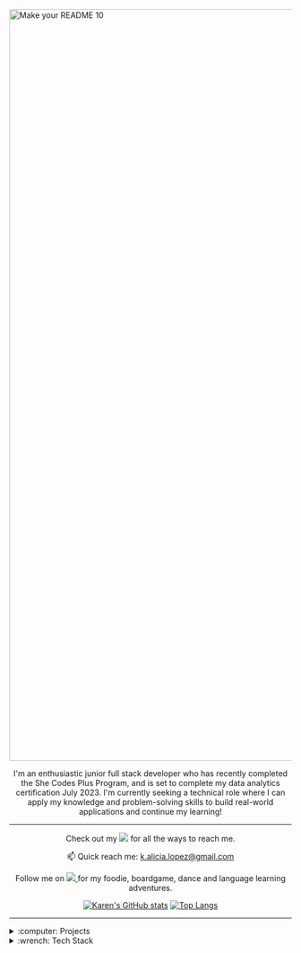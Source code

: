 <img width="1340" alt="Make your README 10" src="https://user-images.githubusercontent.com/104682798/236136171-4852106e-8481-452a-9f7f-ca10849a4444.png">

<p align='center'>
I'm an enthusiastic junior full stack developer who has recently completed the She Codes Plus Program, and is set to complete my data analytics certification July 2023. I'm currently seeking a technical role where I can apply my knowledge and problem-solving skills to build real-world applications and continue my learning! 
</p>

---

<p align='center'>
  Check out my <a href=http://www.linktr.ee/kalicialopez">
    <img src="https://img.shields.io/badge/linktree-39E09B?style=for-the-badge&logo=linktree&logoColor=white" target="_blank" /></a> for all the ways to reach me.
</p>
    <p align='center'>
  📫 Quick reach me: <a href='mailto:k.alicia.lopez@gmail.com'>k.alicia.lopez@gmail.com</a>
</p>
    
<p align='center'>
    Follow me on 
    <a href="https://instagram.com/kalicialopez" target="_blank">
    <img src="https://img.shields.io/badge/instagram-%23E4405F.svg?&style=for-the-badge&logo=instagram&logoColor=white" />        
  </a>for my foodie, boardgame, dance and language learning adventures.
</p>

<div align='center'>
<!--     <a href="#"><img src="https://github-readme-stats.vercel.app/api?username=kalicialopez&show_icons=true&count_private=true&theme=dark&hide=stars,issues" width="350"></a><img src="https://github-readme-stats.vercel.app/api/top-langs/?username=kalicialopez&layout=compact)](https://github.com/kalicialopez/github-readme-stats)" />  -->
    
[![Karen's GitHub stats](https://github-readme-stats.vercel.app/api?username=kalicialopez&show_icons=true&count_private=true&theme=dark&hide=stars,issues)](https://github.com/mariapetra/github-readme-stats) [![Top Langs](https://github-readme-stats.vercel.app/api/top-langs/?username=kalicialopez&layout=compact)](https://github.com/kalicialopez/github-readme-stats)
</div>
    
---
    
<details>
    
  <summary>:computer: Projects</summary>

| Project                     | Repositories    | Live Website  | Tech    |
| :-------------------------- |:----------------| :-------------| :-------------|
| Portfolio                   | <a href="https://github.com/kalicialopez/portfolio.github.io" target="_blank">Repo</a>   |          | ![HTML5](https://img.shields.io/badge/html5-%23E34F26.svg?style=flat&logo=html5&logoColor=white) ![CSS3](https://img.shields.io/badge/css3-%231572B6.svg?style=flat&logo=css3&logoColor=white) ![JavaScript](https://img.shields.io/badge/javascript-%23323330.svg?style=flat&logo=javascript&logoColor=%23F7DF1E)
| Weather Data Converter      | <a href="https://github.com/kalicialopez/she-codes-python-weather-project-kalicialopez" target="_blank">Repo</a>  |           | ![Python](https://img.shields.io/badge/python-3670A0?style=flat&logo=python&logoColor=ffdd54)
| Newsletter Clone            | <a href="https://github.com/kalicialopez/she-codes-django-news-project-kalicialopez" target="_blank">Repo</a>        |             | ![Django](https://img.shields.io/badge/django-%23092E20.svg?style=flat&logo=django&logoColor=white) ![HTML5](https://img.shields.io/badge/html5-%23E34F26.svg?style=flat&logo=html5&logoColor=white) ![CSS3](https://img.shields.io/badge/css3-%231572B6.svg?style=flat&logo=css3&logoColor=white)
| Crowdfunding Platform       | <a href="https://github.com/kalicialopez/she-codes-crowdfunding-api-project-kalicialopez" target="_blank">API</a><br/> <a href="https://github.com/kalicialopez/crowdfunding" target="_blank">Front-end</a>               |               | ![DjangoREST](https://img.shields.io/badge/DJANGO-REST-ff1709?style=flat&logo=django&logoColor=white&color=ff1709&labelColor=gray) ![Insomnia](https://img.shields.io/badge/Insomnia-black?style=flat&logo=insomnia&logoColor=5849BE) ![SQLite](https://img.shields.io/badge/SQLite-07405E?style=for-the-badge&logo=sqlite&logoColor=white) ![Docker](https://img.shields.io/badge/Docker-2CA5E0?style=for-the-badge&logo=docker&logoColor=white) ![Netlify](https://img.shields.io/badge/Netlify-00C7B7?style=for-the-badge&logo=netlify&logoColor=white) <br/> ![React](https://img.shields.io/badge/react-%2320232a.svg?style=flat&logo=react&logoColor=%2361DAFB) ![React Router](https://img.shields.io/badge/React_Router-CA4245?style=flat&logo=react-router&logoColor=white) ![HTML5](https://img.shields.io/badge/html5-%23E34F26.svg?style=flat&logo=html5&logoColor=white) ![CSS3](https://img.shields.io/badge/css3-%231572B6.svg?style=flat&logo=css3&logoColor=white)
| Comparison Shopping List App| <a href="https://github.com/SheCodesAus/django_unchained_group_2023_backend" target="_blank">API</a> <br/> <a href="https://github.com/SheCodesAus/django_unchained_group_2023_frontend" target="_blank">Front-end</a>  |            | ![DjangoREST](https://img.shields.io/badge/DJANGO-REST-ff1709?style=flat&logo=django&logoColor=white&color=ff1709&labelColor=gray) ![Insomnia](https://img.shields.io/badge/Insomnia-black?style=flat&logo=insomnia&logoColor=5849BE) ![SQLite](https://img.shields.io/badge/SQLite-07405E?style=for-the-badge&logo=sqlite&logoColor=white) ![Docker](https://img.shields.io/badge/Docker-2CA5E0?style=for-the-badge&logo=docker&logoColor=white) ![Netlify](https://img.shields.io/badge/Netlify-00C7B7?style=for-the-badge&logo=netlify&logoColor=white)  <br/> ![React](https://img.shields.io/badge/react-%2320232a.svg?style=flat&logo=react&logoColor=%2361DAFB) ![React Router](https://img.shields.io/badge/React_Router-CA4245?style=flat&logo=react-router&logoColor=white) ![HTML5](https://img.shields.io/badge/html5-%23E34F26.svg?style=flat&logo=html5&logoColor=white) ![CSS3](https://img.shields.io/badge/css3-%231572B6.svg?style=flat&logo=css3&logoColor=white)

</details>
    
<details>
    
  <summary>:wrench: Tech Stack</summary>
    
#### Languages
![HTML5](https://img.shields.io/badge/HTML5-E34F26?style=for-the-badge&logo=html5&logoColor=white) ![CSS3](https://img.shields.io/badge/CSS3-1572B6?style=for-the-badge&logo=css3&logoColor=white) ![JavaScript](https://img.shields.io/badge/JavaScript-323330?style=for-the-badge&logo=javascript&logoColor=F7DF1E) ![Python](https://img.shields.io/badge/Python-FFD43B?style=for-the-badge&logo=python&logoColor=blue) ![R](https://img.shields.io/badge/R-276DC3?style=for-the-badge&logo=r&logoColor=white) ![Markdown](https://img.shields.io/badge/Markdown-000000?style=for-the-badge&logo=markdown&logoColor=white)


#### Frameworks & Libraries
![Bootstrap](https://img.shields.io/badge/Bootstrap-563D7C?style=for-the-badge&logo=bootstrap&logoColor=white) ![Django](https://img.shields.io/badge/Django-092E20?style=for-the-badge&logo=django&logoColor=green) ![DjangoREST](https://img.shields.io/badge/django%20rest-ff1709?style=for-the-badge&logo=django&logoColor=white) ![React](https://img.shields.io/badge/React-20232A?style=for-the-badge&logo=react&logoColor=61DAFB) ![React Router](https://img.shields.io/badge/React_Router-CA4245?style=for-the-badge&logo=react-router&logoColor=white) ![Tailwind](https://img.shields.io/badge/Tailwind_CSS-38B2AC?style=for-the-badge&logo=tailwind-css&logoColor=white)

#### Data
![SQLite](https://img.shields.io/badge/SQLite-07405E?style=for-the-badge&logo=sqlite&logoColor=white) ![MySQL](https://img.shields.io/badge/MySQL-005C84?style=for-the-badge&logo=mysql&logoColor=white) ![Tableau](https://img.shields.io/badge/Tableau-E97627?style=for-the-badge&logo=Tableau&logoColor=white) ![PowerBI](https://img.shields.io/badge/PowerBI-F2C811?style=for-the-badge&logo=Power%20BI&logoColor=white)

#### Platforms & Relevant Tools
![Insomnia](https://img.shields.io/badge/Insomnia-5849be?style=for-the-badge&logo=Insomnia&logoColor=white) ![Docker](https://img.shields.io/badge/Docker-2CA5E0?style=for-the-badge&logo=docker&logoColor=white) 
    
#### Cloud Services & Hosting
![Netlify](https://img.shields.io/badge/Netlify-00C7B7?style=for-the-badge&logo=netlify&logoColor=white) :soon: ![AWS](https://img.shields.io/badge/Amazon_AWS-FF9900?style=for-the-badge&logo=amazonaws&logoColor=white)

    
#### Design
![Canva](https://img.shields.io/badge/Canva-%2300C4CC.svg?&style=for-the-badge&logo=Canva&logoColor=white) ![Figma](https://img.shields.io/badge/Figma-F24E1E?style=for-the-badge&logo=figma&logoColor=white) ![Adobe Illustrator](	https://img.shields.io/badge/Adobe%20Illustrator-FF9A00?style=for-the-badge&logo=adobe%20illustrator&logoColor=white)
    
</details>    

<!--### Hi there 👋


**kalicialopez/kalicialopez** is a ✨ _special_ ✨ repository because its `README.md` (this file) appears on your GitHub profile.

Here are some ideas to get you started:

- 🔭 I’m currently working on ...
- 🌱 I’m currently learning ...
- 👯 I’m looking to collaborate on ...
- 🤔 I’m looking for help with ...
- 💬 Ask me about ...
- 📫 How to reach me: ...
- 😄 Pronouns: ...
- ⚡ Fun fact: ...
-->
